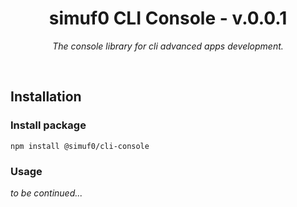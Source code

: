 <h1 align="center">simuf0 CLI Console - v.0.0.1</h1>

<p align="center">
  <i>The console library for cli advanced apps development.</i>
</p>

<br>

## Installation

### Install package

```
npm install @simuf0/cli-console
```

### Usage

<i>to be continued...</i>